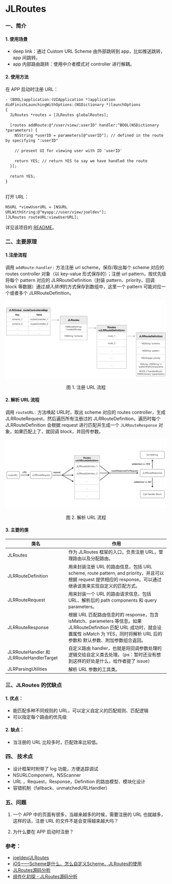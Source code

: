 # JLRoutes


### 一、简介

#### 1. 使用场景

- deep link：通过 Custom URL Scheme 由外部跳转到 app，比如推送跳转，app 间跳转。
- app 内部路由跳转：使用中介者模式对 controller 进行解耦。

#### 2. 使用方法

在 APP 启动时注册 URL：

```
- (BOOL)application:(UIApplication *)application didFinishLaunchingWithOptions:(NSDictionary *)launchOptions
{
  JLRoutes *routes = [JLRoutes globalRoutes];

  [routes addRoute:@"/user/view/:userID" handler:^BOOL(NSDictionary *parameters) {
    NSString *userID = parameters[@"userID"]; // defined in the route by specifying ":userID"

    // present UI for viewing user with ID 'userID'

    return YES; // return YES to say we have handled the route
  }];

  return YES;
}


```

打开 URL：

```
NSURL *viewUserURL = [NSURL URLWithString:@"myapp://user/view/joeldev"];
[JLRoutes routeURL:viewUserURL];
```

详见该项目的 [README](https://github.com/joeldev/JLRoutes)。

### 二、主要原理

#### 1.注册流程

调用 `addRoute:handler:` 方法注册 url scheme，保存/取出每个 scheme 对应的 routes controller 对象（以 key-value 形式保存的）；注册 url pattern，按优先级将每个 pattern 对应的 JLRRouteDefinition（封装 pattern、priority、回调 block 等数据）通过*插入排序*的方式保存到数组中，这里一个 pattern 可能对应一个或者多个 JLRRouteDefinition。

![](./resources/data-map.png)
<div align = "center">图 1. 注册 URL 流程</div>

#### 2. 解析 URL 流程

调用 `routeURL:` 方法唤起 URL时，取出 scheme 对应的 routes controller，生成  JLRRouteRequest，然后遍历所有注册过的 JLRRouteDefinition，遍历时每个 JLRRouteDefinition 会根据 request 进行匹配并生成一个  `JLRRouteResponse` 对象，如果匹配上了，就回调 block，并回传参数。


![](./resources/routing-urls.png)
<div align = "center">图 2. 解析 URL 流程</div>

#### 3. 主要的类

类名      | 作用
----------|------
JLRoutes | 作为 JLRoutes 框架的入口，负责注册 URL，管理路由以及分配路由。
JLRRouteDefinition | 用来封装注册 URL 的路由信息，包括 URL scheme, route pattern, and priority，并且可以根据 request 提供相应的 response。可以通过继承该类来实现自定义的匹配方式。
JLRRouteRequest | 用来封装一个 URL 的路由请求信息，包括 URL、解析后的 path components 和 query parameters。
JLRRouteResponse | 根据 URL 匹配路由信息时的 response，包含 isMatch、parameters 等信息。如果 JLRRouteDefinition 匹配 URL 成功时，就会设置属性  isMatch 为 YES，同时将解析 URL 后的参数和 默认参数、附加参数组合返回。
JLRRouteHandler 和 JLRRouteHandlerTarget | 自定义路由 handler，也就是将回调参数处理的逻辑交给自定义类去处理。（ps：暂时还没有想到这样的好处是什么，给作者提了 issue）
JLRParsingUtilities | 解析 URL 参数的工具类。

### 三、JLRoutes 的优缺点

#### 1. 优点：

- 能匹配多种不同规则的 URL，可以定义自定义的匹配规则、匹配逻辑
- 可以指定每个路由的优先级

#### 2. 缺点：

- 当注册的 URL 比较多时，匹配效率比较低。

### 四、 技术点

- 设计框架时附带了 log 功能，方便追踪调试
- NSURLComponent，NSScanner
- URL ，Request，Response，Definition 的路由模型、模块化设计
- 容错机制（fallback、unmatchedURLHandler）

### 五、问题

1. 一个 APP 中的页面有很多，当越来越多的时候，需要注册的 URL 也就越多，这样的话，注册 URL 的文件不是会变得越来越大吗？

2. 为什么要在 APP 启动时注册？



### 参考：

- [joeldev/JLRoutes](https://github.com/joeldev/JLRoutes)
- [iOS——Scheme是什么、怎么自定义Scheme、JLRoutes的使用](http://zhoulingyu.com/2016/01/03/iOS%E2%80%94%E2%80%94Scheme%E6%98%AF%E4%BB%80%E4%B9%88%E3%80%81%E6%80%8E%E4%B9%88%E8%87%AA%E5%AE%9A%E4%B9%89Scheme%E3%80%81JLRoutes%E7%9A%84%E4%BD%BF%E7%94%A8/)
- [JLRoutes源码分析](https://www.gfzj.us/series/读源代码学习ios开发/2015/07/14/JLRoutes.html)
- [组件化初探 - JLRoutes源码分析](https://www.jianshu.com/p/d24e9a7c8d4e)
